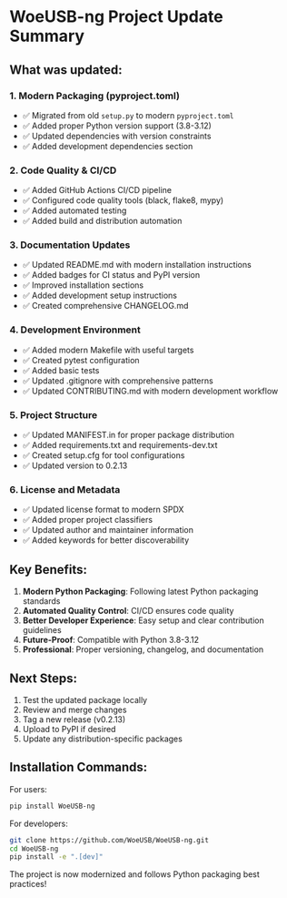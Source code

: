 # WoeUSB-ng Project Update Summary

## What was updated:

### 1. Modern Packaging (pyproject.toml)
- ✅ Migrated from old `setup.py` to modern `pyproject.toml`
- ✅ Added proper Python version support (3.8-3.12)
- ✅ Updated dependencies with version constraints
- ✅ Added development dependencies section

### 2. Code Quality & CI/CD
- ✅ Added GitHub Actions CI/CD pipeline
- ✅ Configured code quality tools (black, flake8, mypy)
- ✅ Added automated testing
- ✅ Added build and distribution automation

### 3. Documentation Updates
- ✅ Updated README.md with modern installation instructions
- ✅ Added badges for CI status and PyPI version
- ✅ Improved installation sections
- ✅ Added development setup instructions
- ✅ Created comprehensive CHANGELOG.md

### 4. Development Environment
- ✅ Added modern Makefile with useful targets
- ✅ Created pytest configuration
- ✅ Added basic tests
- ✅ Updated .gitignore with comprehensive patterns
- ✅ Updated CONTRIBUTING.md with modern development workflow

### 5. Project Structure
- ✅ Updated MANIFEST.in for proper package distribution
- ✅ Added requirements.txt and requirements-dev.txt
- ✅ Created setup.cfg for tool configurations
- ✅ Updated version to 0.2.13

### 6. License and Metadata
- ✅ Updated license format to modern SPDX
- ✅ Added proper project classifiers
- ✅ Updated author and maintainer information
- ✅ Added keywords for better discoverability

## Key Benefits:

1. **Modern Python Packaging**: Following latest Python packaging standards
2. **Automated Quality Control**: CI/CD ensures code quality
3. **Better Developer Experience**: Easy setup and clear contribution guidelines
4. **Future-Proof**: Compatible with Python 3.8-3.12
5. **Professional**: Proper versioning, changelog, and documentation

## Next Steps:

1. Test the updated package locally
2. Review and merge changes
3. Tag a new release (v0.2.13)
4. Upload to PyPI if desired
5. Update any distribution-specific packages

## Installation Commands:

For users:
```bash
pip install WoeUSB-ng
```

For developers:
```bash
git clone https://github.com/WoeUSB/WoeUSB-ng.git
cd WoeUSB-ng
pip install -e ".[dev]"
```

The project is now modernized and follows Python packaging best practices!
